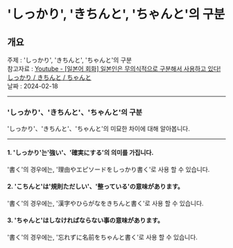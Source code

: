 # 'しっかり', 'きちんと', 'ちゃんと'의 구분

## 개요

주제 : 'しっかり', 'きちんと', 'ちゃんと'의 구분<br>
참고자료 : [Youtube - [일본어 회화] 일본인은 무의식적으로 구분해서 사용하고 있다! しっかり / きちんと / ちゃんと](https://youtu.be/l7djsQfeKeI?si=qn1BFGVnCCtC2K8r)<br>
날짜 : 2024-02-18<br>

---

### 'しっかり'、'きちんと'、'ちゃんと'의 구분

'しっかり'、'きちんと'、'ちゃんと'의 미묘한 차이에 대해 알아봅니다.<br>

---

#### 1. 'しっかり'는'強い'、'確実にする'의 의미를 가집니다.

'書く'의 경우에는, '理由やエピソードをしっかり書く'로 사용 할 수 있습니다.<br>

#### 2. 'こちんと'は'規則ただしい'、'整っている'の意味があります。

'書く'의 경우에는, '漢字やひらがなをきちんと書く'로 사용 할 수 있습니다.<br>

#### 3. 'ちゃんと'はしなければならない事の意味があります。

'書く'의 경우에는, '忘れずに名前をちゃんと書く'로 사용 할 수 있습니다.<br>

